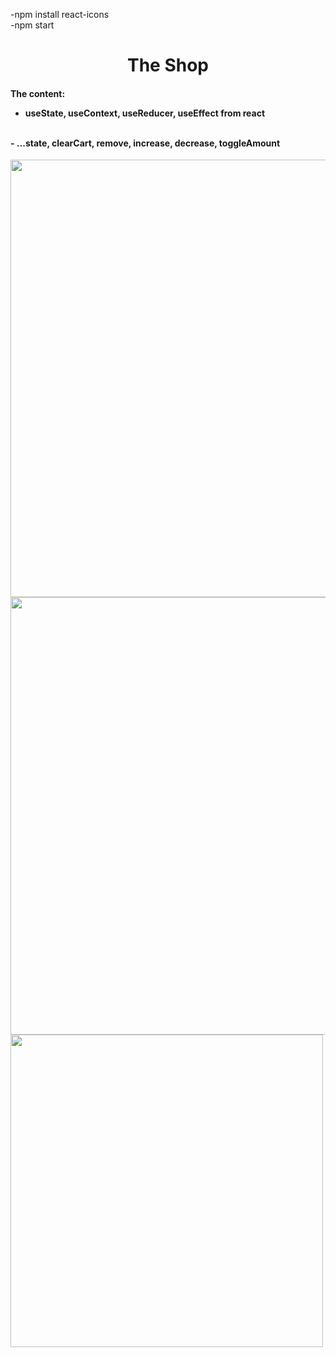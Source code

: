 -npm install react-icons
</br>
-npm start



<h1 align="center">The Shop</h1>



<h4> The content:
  </br>
  

  -  useState, useContext, useReducer, useEffect  from react
  </br>
  -  ...state, clearCart, remove, increase, decrease, toggleAmount
  </br>
  
</h4>


<img align="left"  width="700" src="https://markovicmaja.files.wordpress.com/2023/02/shop.png?w=1024">
</br>
<div>
  
<img align="right"  width="700" src="https://markovicmaja.files.wordpress.com/2023/02/shop2.png?w=1024">
</div>
<img align="left"  width="500" src="https://markovicmaja.files.wordpress.com/2023/02/shop11.png?w=1024">

